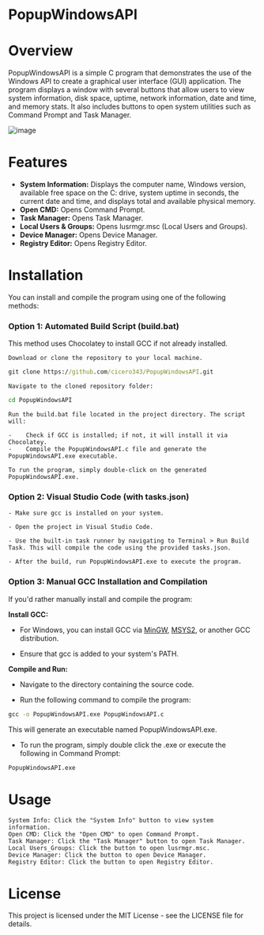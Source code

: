 # PopupWindowsAPI

# Overview

PopupWindowsAPI is a simple C program that demonstrates the use of the Windows API to create a graphical user interface (GUI) application. The program displays a window with several buttons that allow users to view system information, disk space, uptime, network information, date and time, and memory stats. It also includes buttons to open system utilities such as Command Prompt and Task Manager.

![image](https://github.com/user-attachments/assets/6e4dcbcf-8859-4b39-bfa1-34aaaf1bd378)

# Features

- **System Information:** Displays the computer name, Windows version, available free space on the C: drive, system uptime in seconds, the current date and time, and displays total and available physical memory.
- **Open CMD:** Opens Command Prompt.
- **Task Manager:** Opens Task Manager.
- **Local Users & Groups:** Opens lusrmgr.msc (Local Users and Groups).
- **Device Manager:** Opens Device Manager.
- **Registry Editor:** Opens Registry Editor.

# Installation

You can install and compile the program using one of the following methods:

<h3> Option 1: Automated Build Script (build.bat) </h3>

This method uses Chocolatey to install GCC if not already installed.

    Download or clone the repository to your local machine.
    
```cmd
git clone https://github.com/cicero343/PopupWindowsAPI.git
```

    Navigate to the cloned repository folder:

```cmd
cd PopupWindowsAPI
```

    Run the build.bat file located in the project directory. The script will:
    
    -    Check if GCC is installed; if not, it will install it via Chocolatey.
    -    Compile the PopupWindowsAPI.c file and generate the PopupWindowsAPI.exe executable.

    To run the program, simply double-click on the generated PopupWindowsAPI.exe.

<h3> Option 2: Visual Studio Code (with tasks.json) </h3>

    - Make sure gcc is installed on your system.
    
    - Open the project in Visual Studio Code.
    
    - Use the built-in task runner by navigating to Terminal > Run Build Task. This will compile the code using the provided tasks.json.
    
    - After the build, run PopupWindowsAPI.exe to execute the program.

<h3> Option 3: Manual GCC Installation and Compilation </h3>

If you'd rather manually install and compile the program:

**Install GCC:**

- For Windows, you can install GCC via <a href="http://www.mingw.org/" target="_blank">MinGW</a>, <a href="https://www.msys2.org/" target="_blank">MSYS2</a>, or another GCC distribution.

- Ensure that gcc is added to your system's PATH.

**Compile and Run:**

- Navigate to the directory containing the source code.

- Run the following command to compile the program:

```cmd
gcc -o PopupWindowsAPI.exe PopupWindowsAPI.c
```

This will generate an executable named PopupWindowsAPI.exe.

- To run the program, simply double click the .exe or execute the following in Command Prompt:

```cmd
PopupWindowsAPI.exe
```

# Usage

    System Info: Click the "System Info" button to view system information.
    Open CMD: Click the "Open CMD" to open Command Prompt.
    Task Manager: Click the "Task Manager" button to open Task Manager.
    Local Users_Groups: Click the button to open lusrmgr.msc.
    Device Manager: Click the button to open Device Manager.
    Registry Editor: Click the button to open Registry Editor.

# License

This project is licensed under the MIT License - see the LICENSE file for details.
